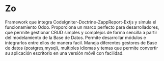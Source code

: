 # Zo
Framework que integra CodeIgniter-Doctrine-ZappReport-Extjs y simula el funcionamiento Odoo. Proporciona un marco perfecto para desarrolladores, que permite gestionar CRUD simples y complejos de forma sencilla a partir del modelamiento de la Base de Datos. Permite desarrollar módulos e integrarlos entre ellos de manera facil. Maneja diferentes gestores de Base de datos (postgres,mysql), multiples idiomas y temas que permite convertir su aplicación escritorio en una versión móvil con facilidad.
